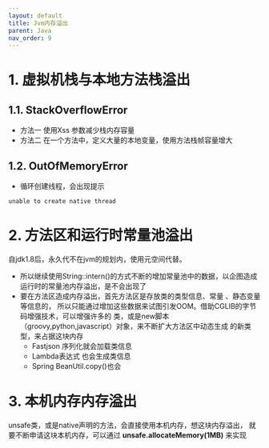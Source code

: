 ```yaml
---
layout: default
title: Jvm内存溢出
parent: Java
nav_order: 9
---
```


# 1. 虚拟机栈与本地方法栈溢出

## 1.1. StackOverflowError

- 方法一 使用Xss 参数减少栈内存容量
- 方法二 在一个方法中，定义大量的本地变量，使用方法栈帧容量增大

## 1.2. OutOfMemoryError

- 循环创建线程，会出现提示

```shell
unable to create native thread
```

# 2. 方法区和运行时常量池溢出

自jdk1.8后，永久代不在jvm的规划内，使用元空间代替。

- 所以继续使用String::intern()的方式不断的增加常量池中的数据，以企图造成
  运行时的常量池内存溢出，是不会出现了
- 要在方法区造成内存溢出，首先方法区是存放类的类型信息、常量 、静态变量等信息的，
  所以只能通过增加这些数据来试图引发OOM。借助CGLIB的字节码增强技术，可以增强许多的
  类，或是new脚本（groovy,python,javascript）对象，来不断扩大方法区中动态生成
  的新类型，来占据这块内存
    - Fastjson 序列化就会加载类信息
    - Lambda表达式 也会生成类信息
    - Spring BeanUtil.copy()也会

# 3. 本机内存内存溢出

unsafe类，或是native声明的方法，会直接使用本机内存，想这块内存溢出，
就要不断申请这块本机内存，可以通过
**unsafe.allocateMemory(1MB)**
来实现


 